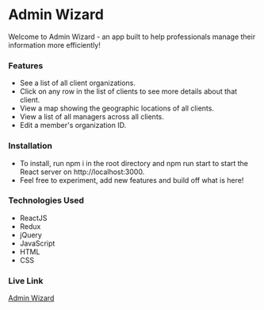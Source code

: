 # Admin Wizard

Welcome to Admin Wizard - an app built to help professionals manage their information more efficiently!

### Features
- See a list of all client organizations.
- Click on any row in the list of clients to see more details about that client.
- View a map showing the geographic locations of all clients.
- View a list of all managers across all clients.
- Edit a member's organization ID.

### Installation
- To install, run npm i in the root directory and npm run start to start the React server on http://localhost:3000.
- Feel free to experiment, add new features and build off what is here!

### Technologies Used
- ReactJS
- Redux
- jQuery
- JavaScript
- HTML
- CSS

### Live Link
[Admin Wizard](https://priceless-boyd-21118a.netlify.app/#/)
